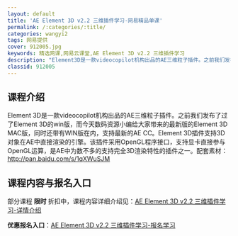 ```yaml
---
layout: default
title: 'AE Element 3D v2.2 三维插件学习-网易精品单课'
permalink: /:categories/:title/
categories: wangyi2
tags: 网易提供
cover: 912005.jpg
keywords: 精选网课,网易云课堂,AE Element 3D v2.2 三维插件学习
description: "Element3D是一款videocopilot机构出品的AE三维粒子插件。之前我们发布了过了Element3D的win版，而今天数码资源小编给大家带来的最新版的Element3DMAC版，"
classid: 912005
---
```


## 课程介绍

Element 3D是一款videocopilot机构出品的AE三维粒子插件。之前我们发布了过了Element 3D的win版，而今天数码资源小编给大家带来的最新版的Element 3D MAC版，同时还带有WIN版在内，支持最新的AE CC。Element 3D插件支持3D对象在AE中直接渲染的引擎。该插件采用OpenGL程序接口，支持显卡直接参与OpenGL运算，是AE中为数不多的支持完全3D渲染特性的插件之一。配套素材：http://pan.baidu.com/s/1qXWuSJM

## 课程内容与报名入口

部分课程 **限时** 折扣中，课程内容详细介绍见：[AE Element 3D v2.2 三维插件学习-详情介绍](https://study.163.com/course/introduction/912005.htm?share=1&shareId=1025206652&utm_campaign=share&utm_medium=iphoneShare&utm_source=&utm_u=1025206652)

**优惠报名入口**：[AE Element 3D v2.2 三维插件学习-报名学习](https://study.163.com/course/introduction/912005.htm?share=1&shareId=1025206652&utm_campaign=share&utm_medium=iphoneShare&utm_source=&utm_u=1025206652)

